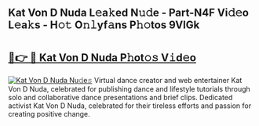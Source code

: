 ## Kat Von D Nuda L𝚎a𝚔ed N𝚞𝚍e - Part-N4F Vi𝚍𝚎o L𝚎a𝚔s - H𝚘𝚝 O𝚗𝚕yf𝚊ns P𝚑𝚘tos 9VlGk

# <h2><a href="http://kf6evh0.oniu.top/?m=Kat+Von+D+Nuda">🔗👉 🔴 Kat Von D Nuda P𝚑ot𝚘𝚜 V𝚒d𝚎o</a></h2>

[![Kat Von D Nuda Nu𝚍e𝚜](https://i.imgur.com/0qMVB7G.gif)](http://kf6evh0.oniu.top/?m=Kat+Von+D+Nuda)
Virtual dance creator and web entertainer Kat Von D Nuda, celebrated for publishing dance and lifestyle tutorials through solo and collaborative dance presentations and brief clips. Dedicated activist Kat Von D Nuda, celebrated for their tireless efforts and passion for creating positive change.  
